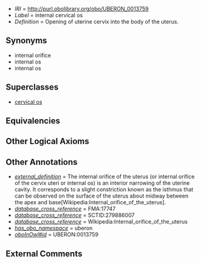  * *IRI* = http://purl.obolibrary.org/obo/UBERON_0013759
 * *Label* = internal cervical os
 * *Definition* = Opening of uterine cervix into the body of the uterus.

## Synonyms

 * internal orifice
 * internal os
 * internal os

## Superclasses

 * [cervical os](../../UBERON/58/UBERON_0013758.md)

## Equivalencies


## Other Logical Axioms


## Other Annotations

 * *[external_definition](../../UBPROP/01/UBPROP_0000001.md)* = The internal orifice of the uterus (or internal orifice of the cervix uteri or internal os) is an interior narrowing of the uterine cavity. It corresponds to a slight constriction known as the isthmus that can be observed on the surface of the uterus about midway between the apex and base[Wikipedia:Internal_orifice_of_the_uterus].
 * *[database_cross_reference](../../ef/oboInOwl#hasDbXref.md)* = FMA:17747
 * *[database_cross_reference](../../ef/oboInOwl#hasDbXref.md)* = SCTID:279886007
 * *[database_cross_reference](../../ef/oboInOwl#hasDbXref.md)* = Wikipedia:Internal_orifice_of_the_uterus
 * *[has_obo_namespace](../../ce/oboInOwl#hasOBONamespace.md)* = uberon
 * *[oboInOwl#id](../../id/oboInOwl#id.md)* = UBERON:0013759

## External Comments

